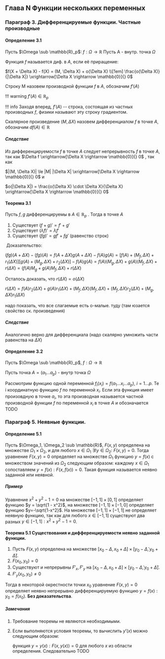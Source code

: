 ## Глава N Функции нескольких переменных

### Параграф 3. Дифференцируемые функции. Частные производные

#### Определение 3.1

Пусть $\Omega \sub \mathbb{R}_p$: $f: \Omega \rightarrow \mathbb{R}$ Пусть A - внутр. точка $\Omega$

Функция $f$ называется диф. в $A$, если её приращение: 

$f(X + \Delta X) - f(X) = (M, \Delta X) + o(\Delta X) \\[1em]
\frac{o(\Delta X)}{|\Delta X|} \xrightarrow[\Delta X \rightarrow \mathbb{0}]{} 0$

Строку M назовем  производной функции $f$ в $A$, обозначим $f'(A)$ 

!!! warning 
	$f'(A) \in \mathbb{R}_p$

!!! info
	Заходя вперед, $f'(A)$ -- строка, состоящая из частных производных $f$, физики называют эту строку градиентом. 

Скалярное произведение $(M, \Delta X)$ назовем дифференциалом $f$ в точке $A$, обозначим $df(A) \in \mathbb{R}$

##### Следствие

Из дифференцируемости $f$ в точке $A$ следует непрерывность $f$ в точке $A$, так как $\Delta f \xrightarrow[\Delta X \rightarrow \mathbb{0}]{} 0$ , так как 

$|(M, \Delta X)| \le |M| |\Delta X| \xrightarrow[\Delta X \rightarrow \mathbb{0}]{} 0$ и 

$o(|\Delta X|) = \frac{o(\Delta X) \cdot \Delta X}{\Delta X} \xrightarrow[\Delta X \rightarrow \mathbb{0}]{} 0$

#### Теорема 3.1

Пусть $f, g$ дифференцируемы в $A \in \mathbb{R}_p$ . Тогда в точке $A$ 

1. Существует $(f + g)' = f' + g'$
2. Существует $(\lambda f)' = \lambda f'$
3. Существует $(fg)' = gf' + fg'$ (равенство строк)

<span class="stitle"> Доказательство: </span>

$(fg)(A + \Delta X) - (fg) (A) = f(A + \Delta X)g(A + \Delta X) - f(A)g(A) = [f(A) + (M_f, \Delta X) + r_1(\Delta X)][g(A) + (M_g, \Delta X) + r_2(\Delta X)] - f(A)g(A) = f(A)(M_g, \Delta X) + g(A)(M_f, \Delta X) + r(\Delta X) = (f(A)M_g + g(A)M_f, \Delta X) + r(\Delta X)$

Осталось доказать, что $r(\Delta X) = o(\Delta X)$

$r(\Delta X) = f(A)r_2(\Delta X) + g(A)r_1(\Delta X) + (M_f, \Delta X)(M_f, \Delta X) + (M_f, \Delta X)r_2(\Delta X) + (M_g, \Delta X)r_1(\Delta X)$

надо показать, что все слагаемые есть о-малые. туду (там юзается свойство ск. произведения)

##### Следствие

Аналогично верно для дифференциала (надо скалярно умножить части равенства на $\Delta X$)

#### Определение 3.2

Пусть $\Omega \sub \mathbb{R}_p$, $f: \Omega \rightarrow \mathbb{R}$ 

Пусть точка $A = (a_1 \ldots a_p)$ - внутр точка $\Omega$

Рассмотрим функцию одной переменной $f_i(x_i) = f(a_1\ldots x_i \ldots a_p),\ i = 1\ldots p$. Те i координатную функцию $f$ по переменной $x_i$. Если эта функция имеет произовдную в точке $a_i$, то эта производная называется частной производной функции $f$ по переменной $x_i$ в точке $A$ и обозначается TODO 

### Параграф 5. Неявные функции.

#### Определение 5.1

Пусть $\Omega_1, \Omega_2 \sub \mathbb{R}$, $F(x,y)$ определена на множестве $\Omega_1 \times \Omega_2$, и для любого $x \in \Omega_1\ \exists! y \in \Omega_2:\ F(x,y) = 0$. Тогда уравнение $F(x,y) = 0$ определяет на множестве $\Omega_1$ функцию $y = f(x)$ с множеством значений из $\Omega_2$ следующим образом: каждому $x \in \Omega_1$ сопоставляем $y = f(x): F(x, f(x)) = 0$. Такая функция называется неявно заданной или неявной.

##### Пример

Уравнение $x^2 + y^2 - 1 = 0$ на множестве $[-1, 1]\times[0,1]$ определяет функцию $y = \sqrt{1 - x^2}$, на множестве $[-1,1]\times[-1,0]$ определяет функцию $y=-\sqrt{1-x^2}$. На множестве $[-1,1]\times [-1, 1]$ не определяет неявную функцию, так как для любого $x \in [-1, 1]$ существуют два разных $y \in [-1, 1]: x^2 + y^2 - 1 = 0$.

#### Теорема 5.1 Существования и дифференцируемости неявно заданной функции.

1. Пусть $F(x,y)$ определена на множестве $[x_0 - \Delta, x_0 + \Delta]\times[y_0 - \tilde{\Delta}, y_0 + \tilde{\Delta}]$.
2. $F(x_0, y_0) = 0$
3. Существуют и непрерывны $F'_x, F'_y$ на $[x_0 - \Delta, x_0 + \Delta]\times[y_0 - \tilde{\Delta}, y_0 + \tilde{\Delta}]$.
4. $F'_y(x_0, y_0) \ne 0$

Тогда в некоторой окрестности точки $x_0$ уравнение $F(x,y)=0$ определяет неявно непрерывно дифференцируемую функцию $y = f(x): y_0 = f(x_0)$. **Без доказательства**.

##### Замечания

1. Требование теоремы не являются необходимыми.

2. Если выполняются условия теоремы, то вычислить $y'(x)$ можно следующим образом:

   функция $y = y(x): F(x, y(x)) = 0$ для любого $x$ из области определения. Следовательно TODO

